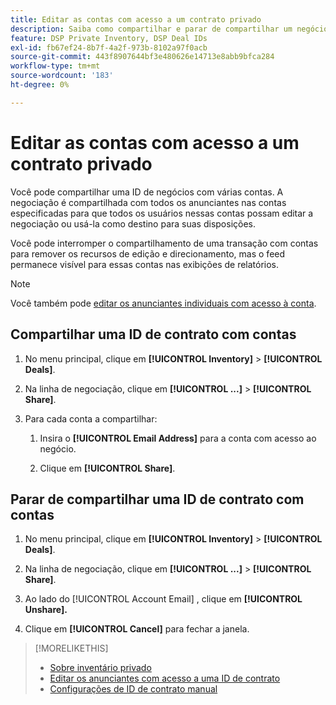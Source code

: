 ```yaml
---
title: Editar as contas com acesso a um contrato privado
description: Saiba como compartilhar e parar de compartilhar um negócio privado com contas diferentes.
feature: DSP Private Inventory, DSP Deal IDs
exl-id: fb67ef24-8b7f-4a2f-973b-8102a97f0acb
source-git-commit: 443f8907644bf3e480626e14713e8abb9bfca284
workflow-type: tm+mt
source-wordcount: '183'
ht-degree: 0%

---
```


# Editar as contas com acesso a um contrato privado

Você pode compartilhar uma ID de negócios com várias contas. A negociação é compartilhada com todos os anunciantes nas contas especificadas para que todos os usuários nessas contas possam editar a negociação ou usá-la como destino para suas disposições.

Você pode interromper o compartilhamento de uma transação com contas para remover os recursos de edição e direcionamento, mas o feed permanece visível para essas contas nas exibições de relatórios.

>[!NOTE]
>
> Você também pode [editar os anunciantes individuais com acesso à conta](deal-id-edit-advertisers.md).

## Compartilhar uma ID de contrato com contas

1. No menu principal, clique em **[!UICONTROL Inventory]** > **[!UICONTROL Deals]**.

1. Na linha de negociação, clique em **[!UICONTROL ...]** > **[!UICONTROL Share]**.

1. Para cada conta a compartilhar:

   1. Insira o **[!UICONTROL Email Address]** para a conta com acesso ao negócio.

   1. Clique em **[!UICONTROL Share]**.

## Parar de compartilhar uma ID de contrato com contas

1. No menu principal, clique em **[!UICONTROL Inventory]** > **[!UICONTROL Deals]**.

1. Na linha de negociação, clique em **[!UICONTROL ...]** > **[!UICONTROL Share]**.

1. Ao lado do [!UICONTROL Account Email] , clique em **[!UICONTROL Unshare].**

1. Clique em **[!UICONTROL Cancel]** para fechar a janela.

>[!MORELIKETHIS]
>
>* [Sobre inventário privado](private-inventory-about.md)
>* [Editar os anunciantes com acesso a uma ID de contrato](/help/dsp/inventory/deal-id-edit-advertisers.md)
>* [Configurações de ID de contrato manual](deal-id-settings.md)


